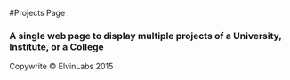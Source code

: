 #Projects Page

### A single web page to display multiple projects of a University, Institute, or a College

Copywrite © ElvinLabs 2015
